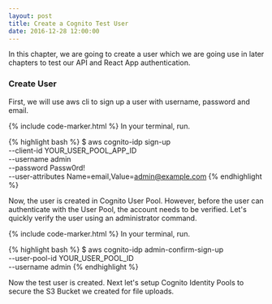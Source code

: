 ```yaml
---
layout: post
title: Create a Cognito Test User
date: 2016-12-28 12:00:00
---
```


In this chapter, we are going to create a user which we are going use in later chapters to test our API and React App authentication.

### Create User

First, we will use aws cli to sign up a user with username, password and email.

{% include code-marker.html %} In your terminal, run.

{% highlight bash %}
$ aws cognito-idp sign-up \
  --client-id YOUR_USER_POOL_APP_ID \
  --username admin \
  --password Passw0rd! \
  --user-attributes Name=email,Value=admin@example.com
{% endhighlight %}

Now, the user is created in Cognito User Pool. However, before the user can authenticate with the User Pool, the account needs to be verified. Let's quickly verify the user using an administrator command.

{% include code-marker.html %} In your terminal, run.

{% highlight bash %}
$ aws cognito-idp admin-confirm-sign-up \
  --user-pool-id YOUR_USER_POOL_ID \
  --username admin
{% endhighlight %}

Now the test user is created. Next let's setup Cognito Identity Pools to secure the S3 Bucket we created for file uploads.
